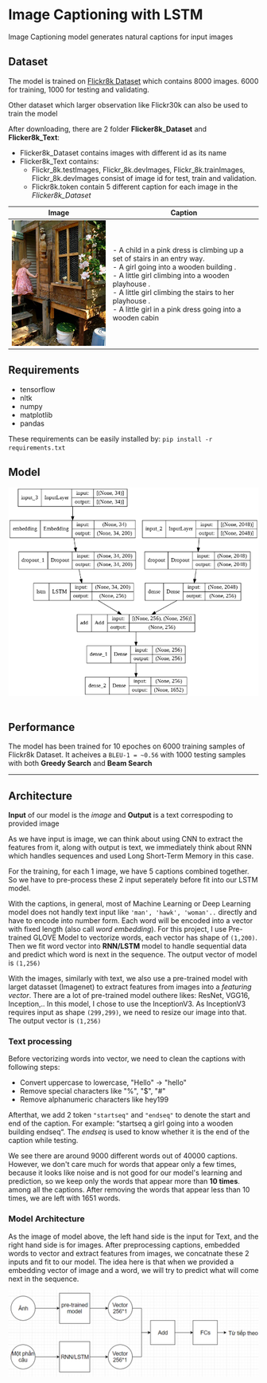 # Image Captioning with LSTM

Image Captioning model generates natural captions for input images

## Dataset
The model is trained on [Flickr8k Dataset](https://academictorrents.com/details/9dea07ba660a722ae1008c4c8afdd303b6f6e53b) which contains 8000 images. 6000 for training, 1000 for testing and validating.

Other dataset which larger observation like Flickr30k can also be used to train the model

After downloading, there are 2 folder **Flicker8k_Dataset** and **Flicker8k_Text**:
- Flicker8k_Dataset contains images with different id as its name
- Flicker8k_Text contains:
  - Flickr_8k.testImages, Flickr_8k.devImages, Flickr_8k.trainImages, Flickr_8k.devImages consist of image id for test, train and validation.
  - Flickr8k.token contain 5 different caption for each image in the *Flicker8k_Dataset*

Image | Caption
--- | ---
<img src="images_test/girl.png" width="300"> | - A child in a pink dress is climbing up a set of stairs in an entry way.<br>- A girl going into a wooden building .<br>- A little girl climbing into a wooden playhouse .<br>- A little girl climbing the stairs to her playhouse .<br>- A little girl in a pink dress going into a wooden cabin 

## Requirements
- tensorflow
- nltk
- numpy
- matplotlib
- pandas

These requirements can be easily installed by: `pip install -r requirements.txt`

## Model
<div align="center">
  <img src="model.png"><br><br>
</div>

## Performance

The model has been trained for 10 epoches on 6000 training samples of Flickr8k Dataset. It acheives a `BLEU-1 = ~0.56` with 1000 testing samples with both **Greedy Search** and **Beam Search**

----------------------------------

## Architecture

**Input** of our model is the *image* and **Output** is a text correspoding to provided image
 
 As we have input is image, we can think about using CNN to extract the features from it, along with output is text, we immediately think about RNN which handles sequences and used Long Short-Term Memory in this case.

 For the training, for each 1 image, we have 5 captions combined together. So we have to pre-process these 2 input seperately before fit into our LSTM model. 
 
 With the captions, in general, most of Machine Learning or Deep Learning model does not handly text input like `'man', 'hawk', 'woman'..` directly and have to encode into number form. Each word will be encoded into a vector with fixed length (also call *word embedding*). For this project, I use Pre-trained GLOVE Model to vectorize words, each vector has shape of `(1,200)`. Then we fit word vector into **RNN/LSTM** model to handle sequential data and predict which word is next in the sequence. The output vector of model is `(1,256)`
 
 With the images, similarly with text, we also use a pre-trained model with larget datasset (Imagenet) to extract features from images into a *featuring vector*. There are a lot of pre-trained model outhere likes: ResNet, VGG16, Inception,.. In this model, I chose to use the InceptionV3. As InceptionV3 requires input as shape `(299,299)`, we need to resize our image into that. The output vector is `(1,256)`
 
 ### Text processing
 
 Before vectorizing words into vector, we need to clean the captions with following steps:
 - Convert uppercase to lowercase, "Hello" -> "hello"
 - Remove special characters like "%", "$", "#"
 - Remove alphanumeric characters like hey199 

Afterthat, we add 2 token `"startseq"` and `"endseq"` to denote the start and end of the caption. For example: “startseq a girl going into a wooden building endseq“. The *endseq* is used to know whether it is the end of the caption while testing.

We see there are around 9000 different words out of 40000 captions. However, we don't care much for words that appear only a few times, because it looks like noise and is not good for our model's learning and prediction, so we keep only the words that appear more than **10 times**. among all the captions. After removing the words that appear less than 10 times, we are left with 1651 words. 

### Model Architecture

As the image of model above, the left hand side is the input for Text, and the right hand side is for images. After preprocessing captions, embedded words to vector and extract features from images, we concatnate these 2 inputs and fit to our model. The idea here is that when we provided a embedding vector of image and a word, we will try to predict what will come next in the sequence.

<div align="center">
  <img src="model-idea.png"><br><br>
</div>
